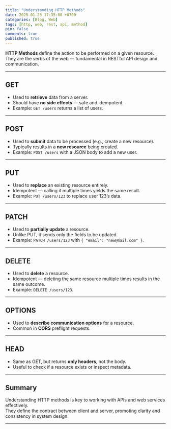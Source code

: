 ```yaml
---
title: "Understanding HTTP Methods"
date: 2025-01-25 17:35:00 +0700
categories: [Blog, Web]
tags: [http, web, rest, api, method]
pin: false
comments: true
published: true
---
```


**HTTP Methods** define the action to be performed on a given resource.  
They are the verbs of the web — fundamental in RESTful API design and communication.

---

## GET

- Used to **retrieve** data from a server.
- Should have **no side effects** — safe and idempotent.
- Example: `GET /users` returns a list of users.

---

## POST

- Used to **submit** data to be processed (e.g., create a new resource).
- Typically results in a **new resource** being created.
- Example: `POST /users` with a JSON body to add a new user.

---

## PUT

- Used to **replace** an existing resource entirely.
- Idempotent — calling it multiple times yields the same result.
- Example: `PUT /users/123` to replace user 123’s data.

---

## PATCH

- Used to **partially update** a resource.
- Unlike PUT, it sends only the fields to be updated.
- Example: `PATCH /users/123` with `{ "email": "new@mail.com" }`.

---

## DELETE

- Used to **delete** a resource.
- Idempotent — deleting the same resource multiple times results in the same outcome.
- Example: `DELETE /users/123`.

---

## OPTIONS

- Used to **describe communication options** for a resource.
- Common in **CORS** preflight requests.

---

## HEAD

- Same as GET, but returns **only headers**, not the body.
- Useful to check if a resource exists or inspect metadata.

---

## Summary

Understanding HTTP methods is key to working with APIs and web services effectively.  
They define the contract between client and server, promoting clarity and consistency in system design.

---
